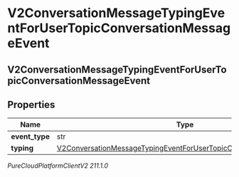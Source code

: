 # V2ConversationMessageTypingEventForUserTopicConversationMessageEvent

## V2ConversationMessageTypingEventForUserTopicConversationMessageEvent

## Properties

|Name | Type | Description | Notes|
|------------ | ------------- | ------------- | -------------|
| **event_type** | str |  | [optional] |
| **typing** | [V2ConversationMessageTypingEventForUserTopicConversationEventTyping](V2ConversationMessageTypingEventForUserTopicConversationEventTyping) |  | [optional] |



_PureCloudPlatformClientV2 211.1.0_
